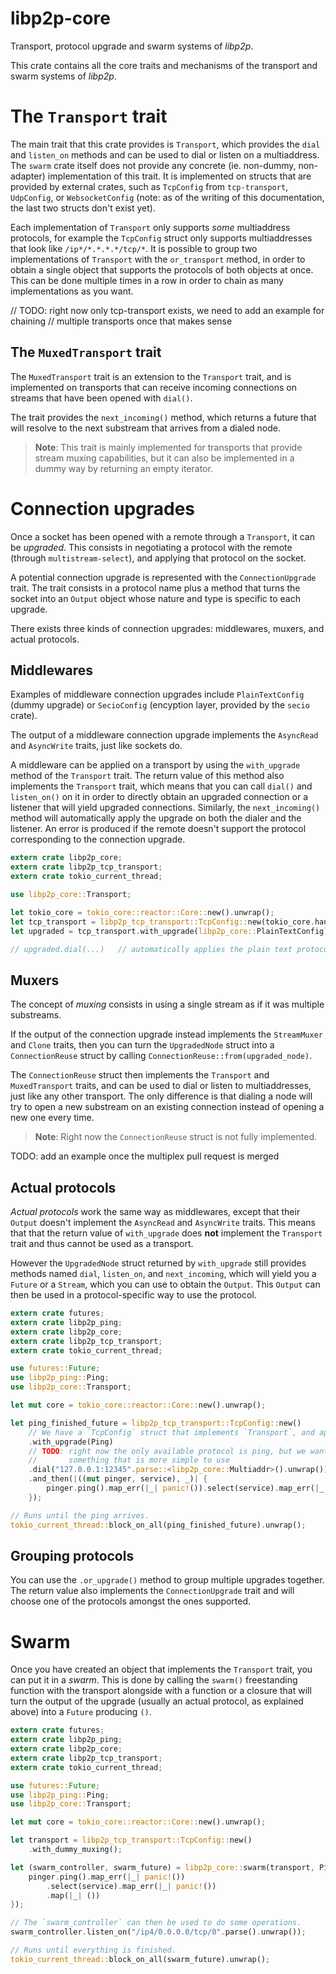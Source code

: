 # libp2p-core

Transport, protocol upgrade and swarm systems of *libp2p*.

This crate contains all the core traits and mechanisms of the transport and swarm systems
of *libp2p*.

# The `Transport` trait

The main trait that this crate provides is `Transport`, which provides the `dial` and
`listen_on` methods and can be used to dial or listen on a multiaddress. The `swarm` crate
itself does not provide any concrete (ie. non-dummy, non-adapter) implementation of this trait.
It is implemented on structs that are provided by external crates, such as `TcpConfig` from
`tcp-transport`, `UdpConfig`, or `WebsocketConfig` (note: as of the writing of this
documentation, the last two structs don't exist yet).

Each implementation of `Transport` only supports *some* multiaddress protocols, for example
the `TcpConfig` struct only supports multiaddresses that look like `/ip*/*.*.*.*/tcp/*`. It is
possible to group two implementations of `Transport` with the `or_transport` method, in order
to obtain a single object that supports the protocols of both objects at once. This can be done
multiple times in a row in order to chain as many implementations as you want.

// TODO: right now only tcp-transport exists, we need to add an example for chaining
//       multiple transports once that makes sense

## The `MuxedTransport` trait

The `MuxedTransport` trait is an extension to the `Transport` trait, and is implemented on
transports that can receive incoming connections on streams that have been opened with `dial()`.

The trait provides the `next_incoming()` method, which returns a future that will resolve to
the next substream that arrives from a dialed node.

> **Note**: This trait is mainly implemented for transports that provide stream muxing
>           capabilities, but it can also be implemented in a dummy way by returning an empty
>           iterator.

# Connection upgrades

Once a socket has been opened with a remote through a `Transport`, it can be *upgraded*. This
consists in negotiating a protocol with the remote (through `multistream-select`), and applying
that protocol on the socket.

A potential connection upgrade is represented with the `ConnectionUpgrade` trait. The trait
consists in a protocol name plus a method that turns the socket into an `Output` object whose
nature and type is specific to each upgrade.

There exists three kinds of connection upgrades: middlewares, muxers, and actual protocols.

## Middlewares

Examples of middleware connection upgrades include `PlainTextConfig` (dummy upgrade) or
`SecioConfig` (encyption layer, provided by the `secio` crate).

The output of a middleware connection upgrade implements the `AsyncRead` and `AsyncWrite`
traits, just like sockets do.

A middleware can be applied on a transport by using the `with_upgrade` method of the
`Transport` trait. The return value of this method also implements the `Transport` trait, which
means that you can call `dial()` and `listen_on()` on it in order to directly obtain an
upgraded connection or a listener that will yield upgraded connections. Similarly, the
`next_incoming()` method will automatically apply the upgrade on both the dialer and the
listener. An error is produced if the remote doesn't support the protocol corresponding to the
connection upgrade.

```rust
extern crate libp2p_core;
extern crate libp2p_tcp_transport;
extern crate tokio_current_thread;

use libp2p_core::Transport;

let tokio_core = tokio_core::reactor::Core::new().unwrap();
let tcp_transport = libp2p_tcp_transport::TcpConfig::new(tokio_core.handle());
let upgraded = tcp_transport.with_upgrade(libp2p_core::PlainTextConfig);

// upgraded.dial(...)   // automatically applies the plain text protocol on the socket
```

## Muxers

The concept of *muxing* consists in using a single stream as if it was multiple substreams.

If the output of the connection upgrade instead implements the `StreamMuxer` and `Clone`
traits, then you can turn the `UpgradedNode` struct into a `ConnectionReuse` struct by calling
`ConnectionReuse::from(upgraded_node)`.

The `ConnectionReuse` struct then implements the `Transport` and `MuxedTransport` traits, and
can be used to dial or listen to multiaddresses, just like any other transport. The only
difference is that dialing a node will try to open a new substream on an existing connection
instead of opening a new one every time.

> **Note**: Right now the `ConnectionReuse` struct is not fully implemented.

TODO: add an example once the multiplex pull request is merged

## Actual protocols

*Actual protocols* work the same way as middlewares, except that their `Output` doesn't
implement the `AsyncRead` and `AsyncWrite` traits. This means that that the return value of
`with_upgrade` does **not** implement the `Transport` trait and thus cannot be used as a
transport.

However the `UpgradedNode` struct returned by `with_upgrade` still provides methods named
`dial`, `listen_on`, and `next_incoming`, which will yield you a `Future` or a `Stream`,
which you can use to obtain the `Output`. This `Output` can then be used in a protocol-specific
way to use the protocol.

```rust
extern crate futures;
extern crate libp2p_ping;
extern crate libp2p_core;
extern crate libp2p_tcp_transport;
extern crate tokio_current_thread;

use futures::Future;
use libp2p_ping::Ping;
use libp2p_core::Transport;

let mut core = tokio_core::reactor::Core::new().unwrap();

let ping_finished_future = libp2p_tcp_transport::TcpConfig::new()
    // We have a `TcpConfig` struct that implements `Transport`, and apply a `Ping` upgrade on it.
    .with_upgrade(Ping)
    // TODO: right now the only available protocol is ping, but we want to replace it with
    //       something that is more simple to use
    .dial("127.0.0.1:12345".parse::<libp2p_core::Multiaddr>().unwrap()).unwrap_or_else(|_| panic!())
    .and_then(|((mut pinger, service), _)| {
        pinger.ping().map_err(|_| panic!()).select(service).map_err(|_| panic!())
    });

// Runs until the ping arrives.
tokio_current_thread::block_on_all(ping_finished_future).unwrap();
```

## Grouping protocols

You can use the `.or_upgrade()` method to group multiple upgrades together. The return value
also implements the `ConnectionUpgrade` trait and will choose one of the protocols amongst the
ones supported.

# Swarm

Once you have created an object that implements the `Transport` trait, you can put it in a
*swarm*. This is done by calling the `swarm()` freestanding function with the transport
alongside with a function or a closure that will turn the output of the upgrade (usually an
actual protocol, as explained above) into a `Future` producing `()`.

```rust
extern crate futures;
extern crate libp2p_ping;
extern crate libp2p_core;
extern crate libp2p_tcp_transport;
extern crate tokio_current_thread;

use futures::Future;
use libp2p_ping::Ping;
use libp2p_core::Transport;

let mut core = tokio_core::reactor::Core::new().unwrap();

let transport = libp2p_tcp_transport::TcpConfig::new()
    .with_dummy_muxing();

let (swarm_controller, swarm_future) = libp2p_core::swarm(transport, Ping, |(mut pinger, service), client_addr| {
    pinger.ping().map_err(|_| panic!())
        .select(service).map_err(|_| panic!())
        .map(|_| ())
});

// The `swarm_controller` can then be used to do some operations.
swarm_controller.listen_on("/ip4/0.0.0.0/tcp/0".parse().unwrap());

// Runs until everything is finished.
tokio_current_thread::block_on_all(swarm_future).unwrap();
```
